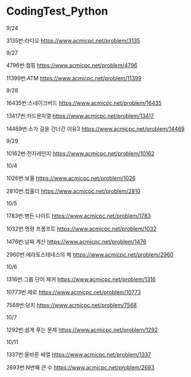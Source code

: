 # CodingTest_Python

9/24

3135번:라디오 https://www.acmicpc.net/problem/3135 


9/27

4796번:캠핑 https://www.acmicpc.net/problem/4796

11399번:ATM https://www.acmicpc.net/problem/11399


9/28

16435번:스네이크버드 https://www.acmicpc.net/problem/16435

13417번:카드문자열 https://www.acmicpc.net/problem/13417

14469번:소가 길을 건너간 이유3 https://www.acmicpc.net/problem/14469

9/29

10162번:전자레인지 https://www.acmicpc.net/problem/10162

10/4

1026번:보물 https://www.acmicpc.net/problem/1026

2810번:컵홀더 https://www.acmicpc.net/problem/2810

10/5

1783번:병든 나이트 https://www.acmicpc.net/problem/1783

1032번:명령 프롬프트 https://www.acmicpc.net/problem/1032

1476번:날짜 계산 https://www.acmicpc.net/problem/1476

2960번:에라토스테네스의 체  https://www.acmicpc.net/problem/2960

10/6

1316번:그룹 단어 체커 https://www.acmicpc.net/problem/1316

10773번:제로 https://www.acmicpc.net/problem/10773

7568번:덩치 https://www.acmicpc.net/problem/7568

10/7

1292번:쉽게 푸는 문제 https://www.acmicpc.net/problem/1292

10/11

1337번:올바른 배열 https://www.acmicpc.net/problem/1337

2693번:N번째 큰 수 https://www.acmicpc.net/problem/2693
